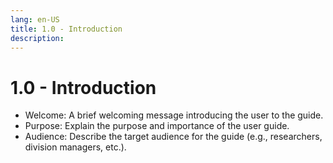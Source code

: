```yaml
---
lang: en-US
title: 1.0 - Introduction
description:
---
```

# 1.0 - Introduction

- Welcome: A brief welcoming message introducing the user to the guide.
- Purpose: Explain the purpose and importance of the user guide.
- Audience: Describe the target audience for the guide (e.g., researchers, division managers, etc.).
